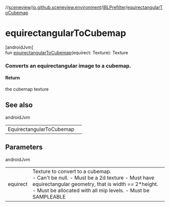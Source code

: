 //[sceneview](../../../index.md)/[io.github.sceneview.environment](../index.md)/[IBLPrefilter](index.md)/[equirectangularToCubemap](equirectangular-to-cubemap.md)

# equirectangularToCubemap

[androidJvm]\
fun [equirectangularToCubemap](equirectangular-to-cubemap.md)(equirect: Texture): Texture

###  Converts an equirectangular image to a cubemap.

#### Return

the cubemap texture

## See also

androidJvm

| | |
|---|---|
| EquirectangularToCubemap |  |

## Parameters

androidJvm

| | |
|---|---|
| equirect | Texture to convert to a cubemap.<br>-     Can't be null. -     Must be a 2d texture -     Must have equirectangular geometry, that is width == 2*height. -     Must be allocated with all mip levels. -     Must be SAMPLEABLE |
